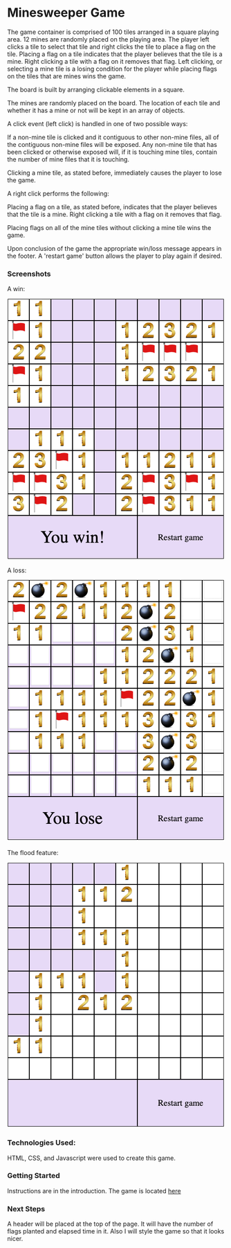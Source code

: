 # Minesweeper Game

The game container is comprised of 100 tiles arranged in a square playing area. 12 mines are randomly placed on the playing area. The player left clicks a tile to select that tile and right clicks the tile to place a flag on the tile. Placing a flag on a tile indicates that the player believes that the tile is a mine. Right clicking a tile with a flag on it removes that flag. Left clicking, or selecting a mine tile is a losing condition for the player while placing flags on the tiles that are mines wins the game.

The board is built by arranging clickable elements in a square.

The mines are randomly placed on the board. The location of each tile and whether it has a mine or not will be kept in an array of objects.

A click event (left click) is handled in one of two possible ways:

If a non-mine tile is clicked and it contiguous to other non-mine files, all of the contiguous non-mine files will be exposed. Any non-mine tile that has been clicked or otherwise exposed will, if it is touching mine tiles, contain the number of mine files that it is touching.

Clicking a mine tile, as stated before, immediately causes the player to lose the game.

A right click performs the following:

Placing a flag on a tile, as stated before, indicates that the player believes that the tile is a mine. Right clicking a tile with a flag on it removes that flag. 

Placing flags on all of the mine tiles without clicking a mine tile wins the game.

Upon conclusion of the game the appropriate win/loss message appears in the footer. A 'restart game' button allows the player to play again if desired.


### Screenshots

A win:

<img src="https://github.com/dmwspace/minesweeper-game/blob/main/imgs/win.png">

A loss:

<img src="https://github.com/dmwspace/minesweeper-game/blob/main/imgs/loss.png">

The flood feature:

<img src="https://github.com/dmwspace/minesweeper-game/blob/main/imgs/flood.png">


### Technologies Used:

HTML, CSS, and Javascript were used to create this game.


### Getting Started

Instructions are in the introduction.
The game is located 
<a href="https://dmwspace.github.io/minesweeper-game/">here</a>


### Next Steps

A header will be placed at the top of the page. It will have the number of flags planted and elapsed time in it. Also I will style the game so that it looks nicer.